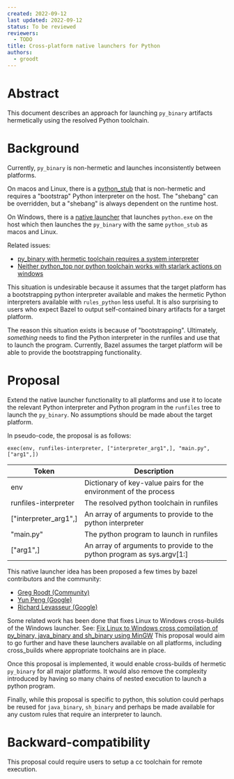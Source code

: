 ```yaml
---
created: 2022-09-12
last updated: 2022-09-12
status: To be reviewed
reviewers:
  - TODO
title: Cross-platform native launchers for Python
authors:
  - groodt
---
```



# Abstract

This document describes an approach for launching `py_binary` artifacts hermetically using the resolved Python toolchain.


# Background

Currently, `py_binary` is non-hermetic and launches inconsistently between platforms.

On macos and Linux, there is a [python_stub](https://github.com/bazelbuild/bazel/blob/master/src/main/java/com/google/devtools/build/lib/bazel/rules/python/python_stub_template.txt)
that is non-hermetic and requires a "bootstrap" Python interpreter on the host. The "shebang" can be overridden, but
a "shebang" is always dependent on the runtime host.

On Windows, there is a [native launcher](https://github.com/meteorcloudy/bazel/blob/master/src/tools/launcher/python_launcher.cc)
that launches `python.exe` on the host which then launches the `py_binary` with the same `python_stub` as macos and Linux.

Related issues:
* [py_binary with hermetic toolchain requires a system interpreter](https://github.com/bazelbuild/rules_python/issues/691)
* [Neither python_top nor python toolchain works with starlark actions on windows](https://github.com/bazelbuild/bazel/issues/7947#issuecomment-495265016)

This situation is undesirable because it assumes that the target platform has a bootstrapping python interpreter 
available and makes the hermetic Python interpreters available with `rules_python` less useful. It is also surprising to 
users who expect Bazel to output self-contained binary artifacts for a target platform.

The reason this situation exists is because of "bootstrapping". Ultimately, *something* needs to find the Python
interpreter in the runfiles and use that to launch the program. Currently, Bazel assumes the target platform will
be able to provide the bootstrapping functionality.


# Proposal

Extend the native launcher functionality to all platforms and use it to locate the relevant Python interpreter and 
Python program in the `runfiles` tree to launch the `py_binary`. No assumptions should be made about the target platform.

In pseudo-code, the proposal is as follows:

```
exec(env, runfiles-interpreter, ["interpreter_arg1",], "main.py", ["arg1",])
```

| Token                  | Description |
| ---------------------- | ----------- |
| env                    | Dictionary of key-value pairs for the environment of the process       |
| runfiles-interpreter   | The resolved python toolchain in runfiles        |
| ["interpreter_arg1",]  | An array of arguments to provide to the python interpreter        |
| "main.py"              | The python program to launch in runfiles        |
| ["arg1",]              | An array of arguments to provide to the python program as sys.argv[1:]        |

This native launcher idea has been proposed a few times by bazel contributors and the community:
* [Greg Roodt (Community)](https://github.com/bazelbuild/rules_python/issues/691#issuecomment-1174935972)
* [Yun Peng (Google)](https://github.com/bazelbuild/bazel/issues/7947#issuecomment-495265016)
* [Richard Levasseur (Google)](https://github.com/bazelbuild/rules_python/issues/691#issuecomment-1186379617)

Some related work has been done that fixes Linux to Windows cross-builds of the Windows launcher. See: [Fix Linux to Windows cross compilation of py_binary, java_binary and sh_binary using MinGW](https://github.com/bazelbuild/bazel/pull/16019)
This proposal would aim to go further and have these launchers available on all platforms, including cross_builds where appropriate toolchains are in place.

Once this proposal is implemented, it would enable cross-builds of hermetic `py_binary` for all major platforms. It
would also remove the complexity introduced by having so many chains of nested execution to launch a python program.

Finally, while this proposal is specific to python, this solution could perhaps be reused for `java_binary`, `sh_binary`
and perhaps be made available for any custom rules that require an interpreter to launch.


# Backward-compatibility

This proposal could require users to setup a cc toolchain for remote execution.
